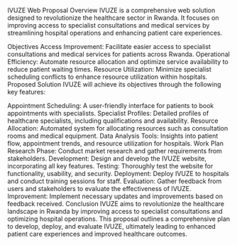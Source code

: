 IVUZE Web Proposal
Overview
IVUZE is a comprehensive web solution designed to revolutionize the healthcare sector in Rwanda. It focuses on improving access to specialist consultations and medical services by streamlining hospital operations and enhancing patient care experiences.

Objectives
Access Improvement: Facilitate easier access to specialist consultations and medical services for patients across Rwanda.
Operational Efficiency: Automate resource allocation and optimize service availability to reduce patient waiting times.
Resource Utilization: Minimize specialist scheduling conflicts to enhance resource utilization within hospitals.
Proposed Solution
IVUZE will achieve its objectives through the following key features:

Appointment Scheduling: A user-friendly interface for patients to book appointments with specialists.
Specialist Profiles: Detailed profiles of healthcare specialists, including qualifications and availability.
Resource Allocation: Automated system for allocating resources such as consultation rooms and medical equipment.
Data Analysis Tools: Insights into patient flow, appointment trends, and resource utilization for hospitals.
Work Plan
Research Phase: Conduct market research and gather requirements from stakeholders.
Development: Design and develop the IVUZE website, incorporating all key features.
Testing: Thoroughly test the website for functionality, usability, and security.
Deployment: Deploy IVUZE to hospitals and conduct training sessions for staff.
Evaluation: Gather feedback from users and stakeholders to evaluate the effectiveness of IVUZE.
Improvement: Implement necessary updates and improvements based on feedback received.
Conclusion
IVUZE aims to revolutionize the healthcare landscape in Rwanda by improving access to specialist consultations and optimizing hospital operations. This proposal outlines a comprehensive plan to develop, deploy, and evaluate IVUZE, ultimately leading to enhanced patient care experiences and improved healthcare outcomes.
